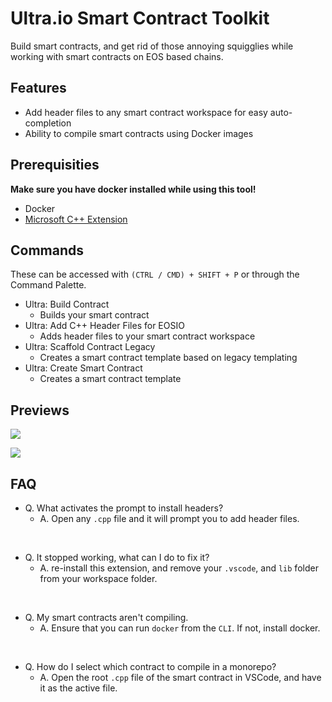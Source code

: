 # Ultra.io Smart Contract Toolkit

Build smart contracts, and get rid of those annoying squigglies while working with smart contracts on EOS based chains.

## Features

- Add header files to any smart contract workspace for easy auto-completion
- Ability to compile smart contracts using Docker images

## Prerequisities

**Make sure you have docker installed while using this tool!**

- Docker
- [Microsoft C++ Extension](https://marketplace.visualstudio.com/items?itemName=ms-vscode.cpptools)

## Commands

These can be accessed with `(CTRL / CMD) + SHIFT + P` or through the Command Palette.

- Ultra: Build Contract
  - Builds your smart contract
- Ultra: Add C++ Header Files for EOSIO
  - Adds header files to your smart contract workspace
- Ultra: Scaffold Contract Legacy
  - Creates a smart contract template based on legacy templating
- Ultra: Create Smart Contract
  - Creates a smart contract template

## Previews

![](https://i.imgur.com/4KnGPnP.png)

![](https://i.imgur.com/7aMksvK.png)

## FAQ

- Q. What activates the prompt to install headers?
  - A. Open any `.cpp` file and it will prompt you to add header files.

<br />

- Q. It stopped working, what can I do to fix it?
  - A. re-install this extension, and remove your `.vscode`, and `lib` folder from your workspace folder.

<br />

- Q. My smart contracts aren't compiling.
  - A. Ensure that you can run `docker` from the `CLI`. If not, install docker. 

<br />

- Q. How do I select which contract to compile in a monorepo?
  - A. Open the root `.cpp` file of the smart contract in VSCode, and have it as the active file. 